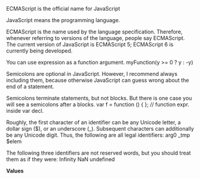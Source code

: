 

ECMAScript is the official name for JavaScript

JavaScript means the programming language.


ECMAScript is the name used by the language specification. Therefore, whenever referring to versions of the language, people say ECMAScript. The current version of JavaScript is ECMAScript 5; ECMAScript 6 is currently being developed.

You can use expression as a function argument.
myFunction(y >= 0 ? y : -y)


Semicolons are optional in JavaScript. However, I recommend always including them, because otherwise JavaScript can guess wrong about the end of a statement. 

Semicolons terminate statements, but not blocks.
But there is one case you will see a semicolons after a blocks.
var f = function () { };  // function expr. inside var decl.


Roughly, the first character of an identifier can be any Unicode letter, a dollar sign ($), or an underscore (_). Subsequent characters can additionally be any Unicode digit. Thus, the following are all legal identifiers:
arg0
_tmp
$elem

The following three identifiers are not reserved words, but you should treat them as if they were:
Infinity
NaN
undefined

<strong>Values</strong>
